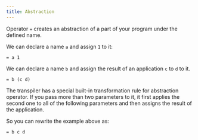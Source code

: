 ```yaml
---
title: Abstraction
---
```


Operator `=` creates an abstraction of a part of your program under the defined name.

We can declare a name `a` and assign `1` to it:

```
= a 1
```

We can declare a name `b` and assign the result of an application `c` to `d` to it.

```
= b (c d)
```

The transpiler has a special built-in transformation rule for abstraction operator. 
If you pass more than two parameters to it, it first applies the second one to all of the following parameters and then assigns the result of the application.

So you can rewrite the example above as:

```
= b c d
``` 
